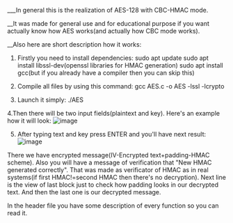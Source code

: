 ___In general this is the realization of AES-128 with CBC-HMAC mode.

__It was made for general use and for educational purpose if you want actually know how AES works(and actually how CBC mode works).

__Also here are short description how it works:

1. Firstly you need to install dependencies:
sudo apt update
sudo apt install libssl-dev(openssl libraries for HMAC generation)
sudo apt install gcc(but if you already have a compiler then you can skip this)

2. Compile all files by using this command:
gcc AES.c -o AES -lssl -lcrypto

3. Launch it simply:
./AES

4.Then there will be two input fields(plaintext and key). Here's an example how it will look:
![image](https://github.com/user-attachments/assets/dd99694d-8933-4534-8218-eb4ce68072f8)

5. After typing text and key press ENTER and you'll have next result:
![image](https://github.com/user-attachments/assets/21d49c9c-6f62-4ad6-ba0e-4492ef51856c)

There we have encrypted message(IV-Encrypted text+padding-HMAC scheme). Also you will have a message of verification that 
"New HMAC generated correctly". That was made as verificator of HMAC as in real systems(if first HMAC!=second HMAC then there's no decryption).
Next line is the view of last block just to check how padding looks in our decrypted text. And then the last one is our decrypted message.

In the header file you have some description of every function so you can read it.

